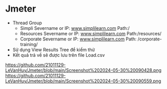 # Jmeter
- Thread Group
  + Simpli
    Severname or IP: www.simplilearn.com
    Path:/
  + Resources
    Severname or IP: www.simplilearn.com
    Path:/resources/
  + Corporate
    Severname or IP: www.simplilearn.com
    Path: /corporate-training/
 - Sử dụng View Results Tree để kiểm thử
 - Kết quả trả về sẽ được lưu trên file Load.csv

https://github.com/21011129-LeVanHuy/Jmeter/blob/main/Screenshot%202024-05-30%20090428.png
https://github.com/21011129-LeVanHuy/Jmeter/blob/main/Screenshot%202024-05-30%20090559.png
